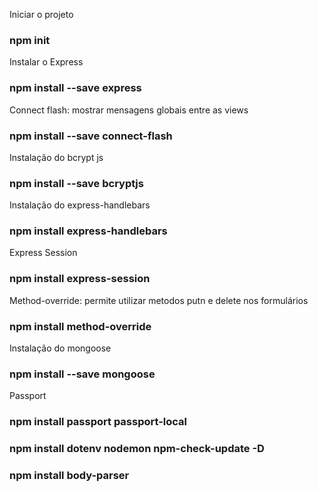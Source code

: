 Iniciar o projeto

### npm init

Instalar o Express

### npm install --save express

Connect flash: mostrar mensagens globais entre as views

### npm install --save connect-flash

Instalação do bcrypt js

### npm install --save bcryptjs

Instalação do express-handlebars

### npm install express-handlebars

Express Session

### npm install express-session

Method-override: permite utilizar metodos putn e delete nos formulários

### npm install method-override

Instalação do mongoose

### npm install --save mongoose

Passport

### npm install passport passport-local

### npm install dotenv nodemon npm-check-update -D

### npm install body-parser
